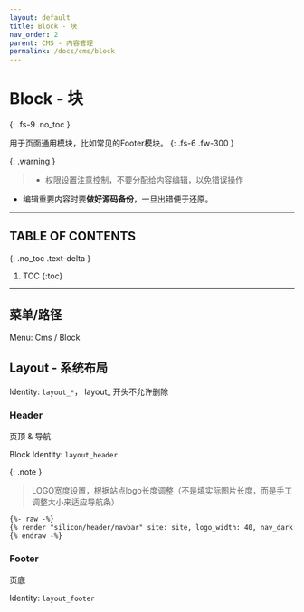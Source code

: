 ```yaml
---
layout: default
title: Block - 块
nav_order: 2
parent: CMS - 内容管理
permalink: /docs/cms/block
---
```


# Block - 块
{: .fs-9 .no_toc }

用于页面通用模块，比如常见的Footer模块。
{: .fs-6 .fw-300 }

{: .warning }
> - 权限设置注意控制，不要分配给内容编辑，以免错误操作
- 编辑重要内容时要**做好源码备份**，一旦出错便于还原。

---

## TABLE OF CONTENTS
{: .no_toc .text-delta }

1. TOC
{:toc}

---

## 菜单/路径

Menu: Cms / Block 


## Layout - 系统布局

Identity: `layout_*`， layout_ 开头不允许删除

### Header

页顶 & 导航

Block Identity: `layout_header`

{: .note }
> LOGO宽度设置，根据站点logo长度调整（不是填实际图片长度，而是手工调整大小来适应导航条）


```html
{%- raw -%}
{% render "silicon/header/navbar" site: site, logo_width: 40, nav_dark: false %}
{% endraw -%}
```

### Footer

页底

Identity: `layout_footer`


